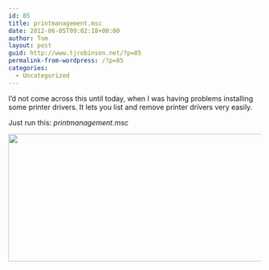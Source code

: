 ```yaml
---
id: 85
title: printmanagement.msc
date: 2012-06-05T09:02:18+00:00
author: Tom
layout: post
guid: http://www.tjrobinson.net/?p=85
permalink-from-wordpress: /?p=85
categories:
  - Uncategorized
---
```

I&#8217;d not come across this until today, when I was having problems installing some printer drivers. It lets you list and remove printer drivers very easily.

Just run this: _printmanagement.msc_

[<img class="alignnone size-large wp-image-86" title="printmanagement.msc" src="http://www.tjrobinson.net/wp-content/uploads/2012/06/printmanagement-1024x447.png" alt="" width="584" height="254" srcset="http://www.tjrobinson.net/wp-content/uploads/2012/06/printmanagement-1024x447.png 1024w, http://www.tjrobinson.net/wp-content/uploads/2012/06/printmanagement-300x131.png 300w, http://www.tjrobinson.net/wp-content/uploads/2012/06/printmanagement-500x218.png 500w, http://www.tjrobinson.net/wp-content/uploads/2012/06/printmanagement.png 1064w" sizes="(max-width: 584px) 100vw, 584px" />](http://www.tjrobinson.net/wp-content/uploads/2012/06/printmanagement.png)